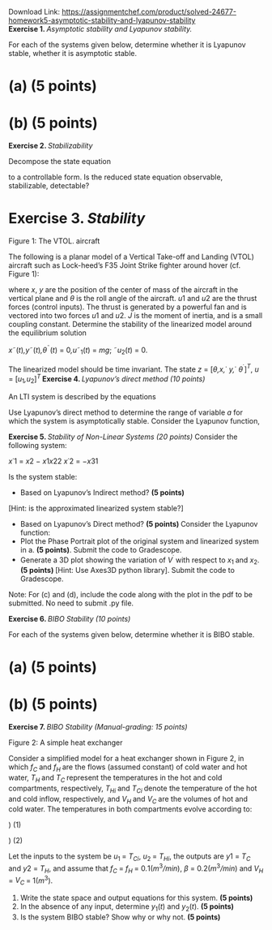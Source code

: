 Download Link: https://assignmentchef.com/product/solved-24677-homework5-asymptotic-stability-and-lyapunov-stability
<br>
<strong>Exercise 1. </strong><em>Asymptotic stability and Lyapunov stability.</em>

For each of the systems given below, determine whether it is Lyapunov stable, whether it is asymptotic stable.

<h1>(a) (5 points)</h1>

<h1>(b) (5 points)</h1>

<strong>Exercise 2. </strong><em>Stabilizability </em>

Decompose the state equation

to a controllable form. Is the reduced state equation observable, stabilizable, detectable?

<h1>Exercise 3. <em>Stability </em></h1>

Figure 1: The VTOL. aircraft

The following is a planar model of a Vertical Take-off and Landing (VTOL) aircraft such as Lock-heed’s F35 Joint Strike fighter around hover (cf. Figure 1):

where <em>x</em>, <em>y </em>are the position of the center of mass of the aircraft in the vertical plane and <em>θ </em>is the roll angle of the aircraft. <em>u</em>1 and <em>u</em>2 are the thrust forces (control inputs). The thrust is generated by a powerful fan and is vectored into two forces <em>u</em>1 and <em>u</em>2. <em>J </em>is the moment of inertia, and <em> </em>is a small coupling constant. Determine the stability of the linearized model around the equilibrium solution

<em>x</em>˜(<em>t</em>)<em>,y</em>˜(<em>t</em>)<em>,θ</em><sup>˜</sup>(<em>t</em>) = 0<em>,u</em>˜<sub>1</sub>(<em>t</em>) = <em>mg</em>; ˜<em>u</em><sub>2</sub>(<em>t</em>) = 0.

The linearized model should be time invariant. The state <em>z </em>= [<em>θ,x,</em>˙ <em>y,</em>˙ <em>θ</em><sup>˙</sup>]<em><sup>T</sup></em>, <em>u </em>= [<em>u</em><sub>1</sub><em>,u</em><sub>2</sub>]<em><sup>T </sup></em><strong>Exercise 4. </strong><em>Lyapunov’s direct method </em><em>(10 points)</em>

An LTI system is described by the equations

Use Lyapunov’s direct method to determine the range of variable <em>a </em>for which the system is asymptotically stable. Consider the Lyapunov function,

<strong>Exercise 5. </strong><em>Stability of Non-Linear Systems </em><em>(20 points) </em>Consider the following system:

<em>x</em>˙1 = <em>x</em>2 − <em>x</em>1<em>x</em>22 <em>x</em>˙2 = −<em>x</em>31

Is the system stable:

<ul>

 <li>Based on Lyapunov’s Indirect method? <strong>(5 points)</strong></li>

</ul>

[Hint: is the approximated linearized system stable?]

<ul>

 <li>Based on Lyapunov’s Direct method? <strong>(5 points) </strong>Consider the Lyapunov function:</li>

 <li>Plot the Phase Portrait plot of the original system and linearized system in a. <strong>(5 points)</strong>. Submit the code to Gradescope.</li>

 <li>Generate a 3D plot showing the variation of <em>V</em><sup>˙ </sup>with respect to <em>x</em><sub>1 </sub>and <em>x</em><sub>2</sub>. <strong>(5 points) </strong>[Hint: Use Axes3D python library]. Submit the code to Gradescope.</li>

</ul>

Note: For (c) and (d), include the code along with the plot in the pdf to be submitted. No need to submit .py file.

<strong>Exercise 6. </strong><em>BIBO Stability </em><em>(10 points)</em>

For each of the systems given below, determine whether it is BIBO stable.

<h1>(a) (5 points)</h1>

<h1>(b) (5 points)</h1>

<strong>Exercise 7. </strong><em>BIBO Stability </em><em>(Manual-grading: 15 points)</em>

Figure 2: A simple heat exchanger

Consider a simplified model for a heat exchanger shown in Figure 2, in which <em>f<sub>C </sub></em>and <em>f<sub>H </sub></em>are the flows (assumed constant) of cold water and hot water, <em>T<sub>H </sub></em>and <em>T<sub>C </sub></em>represent the temperatures in the hot and cold compartments, respectively, <em>T<sub>Hi </sub></em>and <em>T<sub>Ci </sub></em>denote the temperature of the hot and cold inflow, respectively, and <em>V<sub>H </sub></em>and <em>V<sub>C </sub></em>are the volumes of hot and cold water. The temperatures in both compartments evolve according to:

)                                         (1)

)                                        (2)

Let the inputs to the system be <em>u</em><sub>1 </sub>= <em>T<sub>Ci</sub></em>, <em>u</em><sub>2 </sub>= <em>T<sub>Hi</sub></em>, the outputs are <em>y</em>1 = <em>T<sub>C </sub></em>and <em>y</em>2 = <em>T<sub>H</sub></em>, and assume that <em>f<sub>C </sub></em>= <em>f<sub>H </sub></em>= 0<em>.</em>1(<em>m</em><sup>3</sup><em>/min</em>), <em>β </em>= 0<em>.</em>2(<em>m</em><sup>3</sup><em>/min</em>) and <em>V<sub>H </sub></em>= <em>V<sub>C </sub></em>= 1(<em>m</em><sup>3</sup>).

<ol>

 <li>Write the state space and output equations for this system. <strong>(5 points)</strong></li>

 <li>In the absence of any input, determine <em>y</em><sub>1</sub>(<em>t</em>) and <em>y</em><sub>2</sub>(<em>t</em>). <strong>(5 points)</strong></li>

 <li>Is the system BIBO stable? Show why or why not. <strong>(5 points)</strong></li>

</ol>